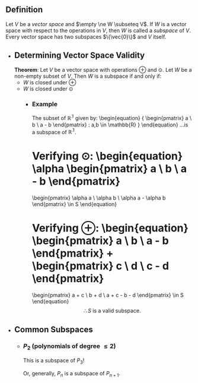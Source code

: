 ## Definition
Let $V$ be a *vector space* and $\empty \ne W \subseteq V$. If $W$ is a vector space with respect to the operations in $V$, then $W$ is called a *subspace* of $V$. Every vector space has two subspaces $\{\vec{0}\}$ and $V$ itself.
- ## Determining Vector Space Validity
  **Theorem**: Let $V$ be a vector space with operations $\oplus$ and $\odot$. Let $W$ be a non-empty subset of $V$. Then $W$ is a subspace if and only if:
  * $W$ is closed under $\oplus$
  * $W$ is closed under $\odot$
	- ### Example
	  The subset of $\mathbb{R^3}$ given by:
	  \begin{equation}
	  \{
	  \begin{pmatrix}
	  a \\ b \\ a - b 
	  \end{pmatrix}
	  : a,b \in \mathbb{R}
	  \}
	  \end{equation}
	  ...is a subspace of $\mathbb{R^3}$.
	  
	  Verifying $\odot$:
	  \begin{equation}
	  \alpha
	  \begin{pmatrix}
	  a \\ b \\ a - b 
	  \end{pmatrix}
	  =
	  \begin{pmatrix}
	  \alpha a \\ \alpha b \\ \alpha a - \alpha b 
	  \end{pmatrix}
	  \in
	  S
	  \end{equation}
	  
	  Verifying $\oplus$:
	  \begin{equation}
	  \begin{pmatrix}
	  a \\ b \\ a - b 
	  \end{pmatrix}
	  +
	  \begin{pmatrix}
	  c \\ d \\ c - d 
	  \end{pmatrix}
	  =
	  \begin{pmatrix}
	  a + c \\ b + d \\ a + c - b - d 
	  \end{pmatrix}
	  \in
	  S
	  \end{equation}
	  $$\therefore S\text{ is a valid subspace.}$$
- ## Common Subspaces
	- ### $P_2$ (polynomials of degree $\le 2$)
	  This is a subspace of $P_3$!
	  
	  Or, generally, $P_n$ is a subspace of $P_{n+1}$.